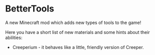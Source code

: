 # BetterTools

A new Minecraft mod which adds new types of tools to the game!

Here you have a short list of new materials and some hints about their abilities:
* Creeperium - it behaves like a little, friendly version of Creeper.
